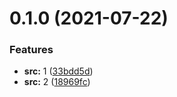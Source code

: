 # 0.1.0 (2021-07-22)


### Features

* **src:** 1 ([33bdd5d](https://github.com/172594452/test/commit/33bdd5d391db4337324520ed95d8ec566ab5db9a))
* **src:** 2 ([18969fc](https://github.com/172594452/test/commit/18969fc319becee92c1fa241950d7c474f9e47b5))



